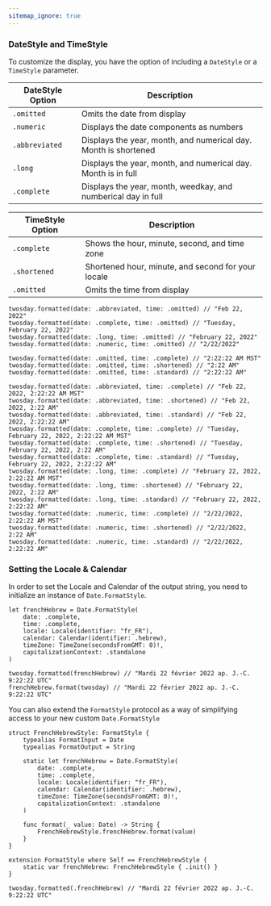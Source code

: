 ```yaml
---
sitemap_ignore: true
---
```

### DateStyle and TimeStyle

To customize the display, you have the option of including a `DateStyle` or a `TimeStyle` parameter.

| DateStyle Option | Description                                                     |
| ---------------- | --------------------------------------------------------------- |
| `.omitted`       | Omits the date from display                                     |
| `.numeric`       | Displays the date components as numbers                         |
| `.abbreviated`   | Displays the year, month, and numerical day. Month is shortened |
| `.long`          | Displays the year, month, and numerical day. Month is in full   | 
| `.complete`      | Displays the year, month, weedkay, and numberical day in full   |

| TimeStyle Option | Description                                        |
| ---------------- | -------------------------------------------------- |
| `.complete`      | Shows the hour, minute, second, and time zone      |
| `.shortened`     | Shortened hour, minute, and second for your locale |
| `.omitted`       | Omits the time from display                        | 

<pre class="splash"><code>twosday.<span class="call">formatted</span>(date: .<span class="dotAccess">abbreviated</span>, time: .<span class="dotAccess">omitted</span>) <span class="comment">// "Feb 22, 2022"</span>
twosday.<span class="call">formatted</span>(date: .<span class="dotAccess">complete</span>, time: .<span class="dotAccess">omitted</span>) <span class="comment">// "Tuesday, February 22, 2022"</span>
twosday.<span class="call">formatted</span>(date: .<span class="dotAccess">long</span>, time: .<span class="dotAccess">omitted</span>) <span class="comment">// "February 22, 2022"</span>
twosday.<span class="call">formatted</span>(date: .<span class="dotAccess">numeric</span>, time: .<span class="dotAccess">omitted</span>) <span class="comment">// "2/22/2022"</span>

twosday.<span class="call">formatted</span>(date: .<span class="dotAccess">omitted</span>, time: .<span class="dotAccess">complete</span>) <span class="comment">// "2:22:22 AM MST"</span>
twosday.<span class="call">formatted</span>(date: .<span class="dotAccess">omitted</span>, time: .<span class="dotAccess">shortened</span>) <span class="comment">// "2:22 AM"</span>
twosday.<span class="call">formatted</span>(date: .<span class="dotAccess">omitted</span>, time: .<span class="dotAccess">standard</span>) <span class="comment">// "2:22:22 AM"</span>

twosday.<span class="call">formatted</span>(date: .<span class="dotAccess">abbreviated</span>, time: .<span class="dotAccess">complete</span>) <span class="comment">// "Feb 22, 2022, 2:22:22 AM MST"</span>
twosday.<span class="call">formatted</span>(date: .<span class="dotAccess">abbreviated</span>, time: .<span class="dotAccess">shortened</span>) <span class="comment">// "Feb 22, 2022, 2:22 AM"</span>
twosday.<span class="call">formatted</span>(date: .<span class="dotAccess">abbreviated</span>, time: .<span class="dotAccess">standard</span>) <span class="comment">// "Feb 22, 2022, 2:22:22 AM"</span>
twosday.<span class="call">formatted</span>(date: .<span class="dotAccess">complete</span>, time: .<span class="dotAccess">complete</span>) <span class="comment">// "Tuesday, February 22, 2022, 2:22:22 AM MST"</span>
twosday.<span class="call">formatted</span>(date: .<span class="dotAccess">complete</span>, time: .<span class="dotAccess">shortened</span>) <span class="comment">// "Tuesday, February 22, 2022, 2:22 AM"</span>
twosday.<span class="call">formatted</span>(date: .<span class="dotAccess">complete</span>, time: .<span class="dotAccess">standard</span>) <span class="comment">// "Tuesday, February 22, 2022, 2:22:22 AM"</span>
twosday.<span class="call">formatted</span>(date: .<span class="dotAccess">long</span>, time: .<span class="dotAccess">complete</span>) <span class="comment">// "February 22, 2022, 2:22:22 AM MST"</span>
twosday.<span class="call">formatted</span>(date: .<span class="dotAccess">long</span>, time: .<span class="dotAccess">shortened</span>) <span class="comment">// "February 22, 2022, 2:22 AM"</span>
twosday.<span class="call">formatted</span>(date: .<span class="dotAccess">long</span>, time: .<span class="dotAccess">standard</span>) <span class="comment">// "February 22, 2022, 2:22:22 AM"</span>
twosday.<span class="call">formatted</span>(date: .<span class="dotAccess">numeric</span>, time: .<span class="dotAccess">complete</span>) <span class="comment">// "2/22/2022, 2:22:22 AM MST"</span>
twosday.<span class="call">formatted</span>(date: .<span class="dotAccess">numeric</span>, time: .<span class="dotAccess">shortened</span>) <span class="comment">// "2/22/2022, 2:22 AM"</span>
twosday.<span class="call">formatted</span>(date: .<span class="dotAccess">numeric</span>, time: .<span class="dotAccess">standard</span>) <span class="comment">// "2/22/2022, 2:22:22 AM"</span></code></pre>

### Setting the Locale & Calendar

In order to set the Locale and Calendar of the output string, you need to initialize an instance of `Date.FormatStyle`.

<pre class="splash"><code><span class="keyword">let</span> frenchHebrew = <span class="type">Date</span>.<span class="type">FormatStyle</span>(
    date: .<span class="dotAccess">complete</span>,
    time: .<span class="dotAccess">complete</span>,
    locale: <span class="type">Locale</span>(identifier: <span class="string">"fr_FR"</span>),
    calendar: <span class="type">Calendar</span>(identifier: .<span class="dotAccess">hebrew</span>),
    timeZone: <span class="type">TimeZone</span>(secondsFromGMT: <span class="number">0</span>)!,
    capitalizationContext: .<span class="dotAccess">standalone</span>
)

twosday.<span class="call">formatted</span>(frenchHebrew) <span class="comment">// "Mardi 22 février 2022 ap. J.-C. 9:22:22 UTC"</span>
frenchHebrew.<span class="call">format</span>(twosday) <span class="comment">// "Mardi 22 février 2022 ap. J.-C. 9:22:22 UTC"</span></code></pre>

You can also extend the `FormatStyle` protocol as a way of simplifying access to your new custom `Date.FormatStyle`

<pre class="splash"><code><span class="keyword">struct</span> FrenchHebrewStyle: <span class="type">FormatStyle</span> {
    <span class="keyword">typealias</span> FormatInput = <span class="type">Date</span>
    <span class="keyword">typealias</span> FormatOutput = <span class="type">String</span>

    <span class="keyword">static let</span> frenchHebrew = <span class="type">Date</span>.<span class="type">FormatStyle</span>(
        date: .<span class="dotAccess">complete</span>,
        time: .<span class="dotAccess">complete</span>,
        locale: <span class="type">Locale</span>(identifier: <span class="string">"fr_FR"</span>),
        calendar: <span class="type">Calendar</span>(identifier: .<span class="dotAccess">hebrew</span>),
        timeZone: <span class="type">TimeZone</span>(secondsFromGMT: <span class="number">0</span>)!,
        capitalizationContext: .<span class="dotAccess">standalone</span>
    )

    <span class="keyword">func</span> format(<span class="keyword">_</span> value: <span class="type">Date</span>) -&gt; <span class="type">String</span> {
        <span class="type">FrenchHebrewStyle</span>.<span class="property">frenchHebrew</span>.<span class="call">format</span>(value)
    }
}

<span class="keyword">extension</span> <span class="type">FormatStyle</span> <span class="keyword">where</span> <span class="type">Self</span> == <span class="type">FrenchHebrewStyle</span> {
    <span class="keyword">static var</span> frenchHebrew: <span class="type">FrenchHebrewStyle</span> { .<span class="keyword">init</span>() }
}

twosday.<span class="call">formatted</span>(.<span class="dotAccess">frenchHebrew</span>) <span class="comment">// "Mardi 22 février 2022 ap. J.-C. 9:22:22 UTC"</span></code></pre>
